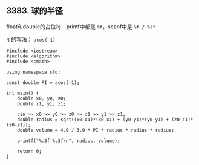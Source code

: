 ## 3383. 球的半径

float和double的占位符：printf中都是 `%f`，scanf中是 `%f / %lf`

$\pi$ 的写法： `acos(-1)`

```
#include <iostream>
#include <algorithm>
#include <cmath>

using namespace std;

const double PI = acos(-1);

int main() {
    double x0, y0, z0;
    double x1, y1, z1;
  
    cin >> x0 >> y0 >> z0 >> x1 >> y1 >> z1;
    double radius = sqrt((x0-x1)*(x0-x1) + (y0-y1)*(y0-y1) + (z0-z1)*(z0-z1));
    double volume = 4.0 / 3.0 * PI * radius * radius * radius;
  
    printf("%.3f %.3f\n", radius, volume);
  
    return 0;
}
```
